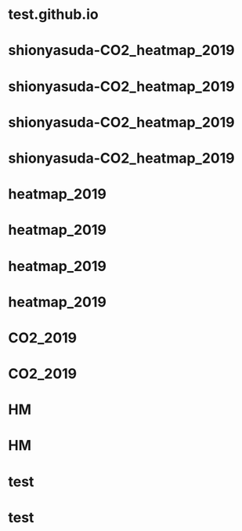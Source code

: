 # test.github.io
# shionyasuda-CO2_heatmap_2019
# shionyasuda-CO2_heatmap_2019
# shionyasuda-CO2_heatmap_2019
# shionyasuda-CO2_heatmap_2019
# heatmap_2019
# heatmap_2019
# heatmap_2019
# heatmap_2019
# CO2_2019
# CO2_2019
# HM
# HM
# test
# test
